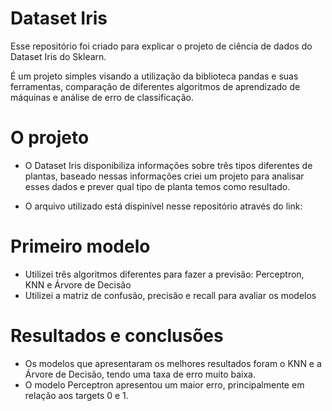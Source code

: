 # Dataset Iris
Esse repositório foi criado para explicar o projeto de ciência de dados do Dataset Iris do Sklearn.

É um projeto simples visando a utilização da biblioteca pandas e suas ferramentas, comparação de diferentes algoritmos de aprendizado de máquinas e análise de erro de classificação.
# O projeto
- O Dataset Iris disponibiliza informações sobre três tipos diferentes de plantas, baseado nessas informações criei um projeto para analisar esses dados e prever qual tipo de planta temos como resultado.

- O arquivo utilizado está dispinível nesse repositório através do link:
  
# Primeiro modelo
- Utilizei três algoritmos diferentes para fazer a previsão: Perceptron, KNN e Árvore de Decisão
- Utilizei a matriz de confusão, precisão e recall para avaliar os modelos
# Resultados e conclusões
- Os modelos que apresentaram os melhores resultados foram o KNN e a Árvore de Decisão, tendo uma taxa de erro muito baixa.
- O modelo Perceptron apresentou um maior erro, principalmente em relação aos targets 0 e 1.  
